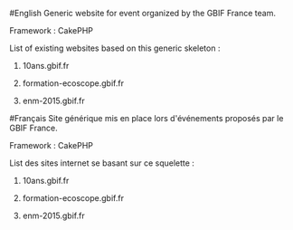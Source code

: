 #English
Generic website for event organized by the GBIF France team.

Framework : CakePHP

List of existing websites based on this generic skeleton :

1) 10ans.gbif.fr

2) formation-ecoscope.gbif.fr

3) enm-2015.gbif.fr

#Français
Site générique mis en place lors d'événements proposés par le GBIF France.

Framework : CakePHP

List des sites internet se basant sur ce squelette :

1) 10ans.gbif.fr

2) formation-ecoscope.gbif.fr

3) enm-2015.gbif.fr
